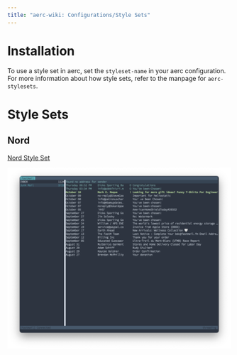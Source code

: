 ```yaml
---
title: "aerc-wiki: Configurations/Style Sets"
---
```


# Installation

To use a style set in aerc, set the `styleset-name` in your aerc configuration.
For more information about how style sets, refer to the manpage for
`aerc-stylesets`.

# Style Sets

## Nord

[Nord Style Set](configurations/stylesets/nord)

![aerc displaying a folder of messages with the nord colorscheme](configurations/stylesets/nord.png)
